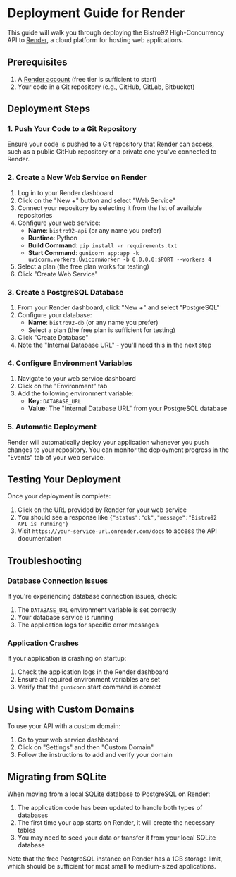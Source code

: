 # Deployment Guide for Render

This guide will walk you through deploying the Bistro92 High-Concurrency API to [Render](https://render.com/), a cloud platform for hosting web applications.

## Prerequisites

1. A [Render account](https://dashboard.render.com/register) (free tier is sufficient to start)
2. Your code in a Git repository (e.g., GitHub, GitLab, Bitbucket)

## Deployment Steps

### 1. Push Your Code to a Git Repository

Ensure your code is pushed to a Git repository that Render can access, such as a public GitHub repository or a private one you've connected to Render.

### 2. Create a New Web Service on Render

1. Log in to your Render dashboard
2. Click on the "New +" button and select "Web Service"
3. Connect your repository by selecting it from the list of available repositories
4. Configure your web service:
   - **Name**: `bistro92-api` (or any name you prefer)
   - **Runtime**: Python
   - **Build Command**: `pip install -r requirements.txt`
   - **Start Command**: `gunicorn app:app -k uvicorn.workers.UvicornWorker -b 0.0.0.0:$PORT --workers 4`
5. Select a plan (the free plan works for testing)
6. Click "Create Web Service"

### 3. Create a PostgreSQL Database

1. From your Render dashboard, click "New +" and select "PostgreSQL"
2. Configure your database:
   - **Name**: `bistro92-db` (or any name you prefer)
   - Select a plan (the free plan is sufficient for testing)
3. Click "Create Database"
4. Note the "Internal Database URL" - you'll need this in the next step

### 4. Configure Environment Variables

1. Navigate to your web service dashboard
2. Click on the "Environment" tab
3. Add the following environment variable:
   - **Key**: `DATABASE_URL`
   - **Value**: The "Internal Database URL" from your PostgreSQL database

### 5. Automatic Deployment

Render will automatically deploy your application whenever you push changes to your repository. You can monitor the deployment progress in the "Events" tab of your web service.

## Testing Your Deployment

Once your deployment is complete:

1. Click on the URL provided by Render for your web service
2. You should see a response like `{"status":"ok","message":"Bistro92 API is running"}`
3. Visit `https://your-service-url.onrender.com/docs` to access the API documentation

## Troubleshooting

### Database Connection Issues

If you're experiencing database connection issues, check:

1. The `DATABASE_URL` environment variable is set correctly
2. Your database service is running
3. The application logs for specific error messages

### Application Crashes

If your application is crashing on startup:

1. Check the application logs in the Render dashboard
2. Ensure all required environment variables are set
3. Verify that the `gunicorn` start command is correct

## Using with Custom Domains

To use your API with a custom domain:

1. Go to your web service dashboard
2. Click on "Settings" and then "Custom Domain"
3. Follow the instructions to add and verify your domain

## Migrating from SQLite

When moving from a local SQLite database to PostgreSQL on Render:

1. The application code has been updated to handle both types of databases
2. The first time your app starts on Render, it will create the necessary tables
3. You may need to seed your data or transfer it from your local SQLite database

Note that the free PostgreSQL instance on Render has a 1GB storage limit, which should be sufficient for most small to medium-sized applications. 